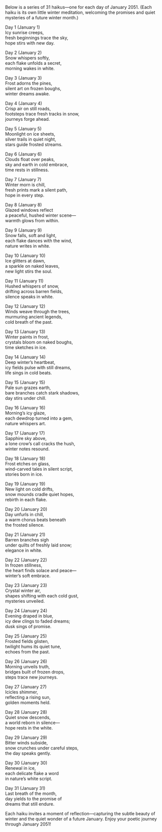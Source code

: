 Below is a series of 31 haikus—one for each day of January 2051. (Each haiku is its own little winter meditation, welcoming the promises and quiet mysteries of a future winter month.)

Day 1 (January 1)  
Icy sunrise creeps,  
fresh beginnings trace the sky,  
hope stirs with new day.

Day 2 (January 2)  
Snow whispers softly,  
each flake unfolds a secret,  
morning wakes in white.

Day 3 (January 3)  
Frost adorns the pines,  
silent art on frozen boughs,  
winter dreams awake.

Day 4 (January 4)  
Crisp air on still roads,  
footsteps trace fresh tracks in snow,  
journeys forge ahead.

Day 5 (January 5)  
Moonlight on ice sheets,  
silver trails in quiet night,  
stars guide frosted streams.

Day 6 (January 6)  
Clouds float over peaks,  
sky and earth in cold embrace,  
time rests in stillness.

Day 7 (January 7)  
Winter morn is chill,  
fresh prints mark a silent path,  
hope in every step.

Day 8 (January 8)  
Glazed windows reflect  
a peaceful, hushed winter scene—  
warmth glows from within.

Day 9 (January 9)  
Snow falls, soft and light,  
each flake dances with the wind,  
nature writes in white.

Day 10 (January 10)  
Ice glitters at dawn,  
a sparkle on naked leaves,  
new light stirs the soul.

Day 11 (January 11)  
Hushed whispers of snow,  
drifting across barren fields,  
silence speaks in white.

Day 12 (January 12)  
Winds weave through the trees,  
murmuring ancient legends,  
cold breath of the past.

Day 13 (January 13)  
Winter paints in frost,  
crystals bloom on naked boughs,  
time sketches in ice.

Day 14 (January 14)  
Deep winter’s heartbeat,  
icy fields pulse with still dreams,  
life sings in cold beats.

Day 15 (January 15)  
Pale sun grazes earth,  
bare branches catch stark shadows,  
day stirs under chill.

Day 16 (January 16)  
Morning’s icy glaze,  
each dewdrop turned into a gem,  
nature whispers art.

Day 17 (January 17)  
Sapphire sky above,  
a lone crow’s call cracks the hush,  
winter notes resound.

Day 18 (January 18)  
Frost etches on glass,  
wind-carved tales in silent script,  
stories born in ice.

Day 19 (January 19)  
New light on cold drifts,  
snow mounds cradle quiet hopes,  
rebirth in each flake.

Day 20 (January 20)  
Day unfurls in chill,  
a warm chorus beats beneath  
the frosted silence.

Day 21 (January 21)  
Barren branches sigh  
under quilts of freshly laid snow;  
elegance in white.

Day 22 (January 22)  
In frozen stillness,  
the heart finds solace and peace—  
winter’s soft embrace.

Day 23 (January 23)  
Crystal winter air,  
shapes shifting with each cold gust,  
mysteries unveiled.

Day 24 (January 24)  
Evening draped in blue,  
icy dew clings to faded dreams;  
dusk sings of promise.

Day 25 (January 25)  
Frosted fields glisten,  
twilight hums its quiet tune,  
echoes from the past.

Day 26 (January 26)  
Morning unveils truth,  
bridges built of frozen drops,  
steps trace new journeys.

Day 27 (January 27)  
Icicles shimmer,  
reflecting a rising sun,  
golden moments held.

Day 28 (January 28)  
Quiet snow descends,  
a world reborn in silence—  
hope rests in the white.

Day 29 (January 29)  
Bitter winds subside,  
snow crunches under careful steps,  
the day speaks gently.

Day 30 (January 30)  
Renewal in ice,  
each delicate flake a word  
in nature’s white script.

Day 31 (January 31)  
Last breath of the month,  
day yields to the promise of  
dreams that still endure.

Each haiku invites a moment of reflection—capturing the subtle beauty of winter and the quiet wonder of a future January. Enjoy your poetic journey through January 2051!

